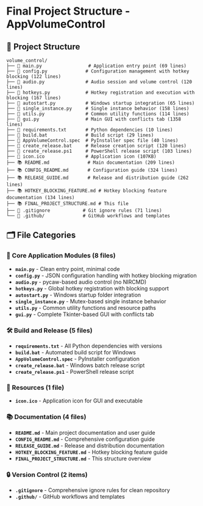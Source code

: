 # Final Project Structure - AppVolumeControl


## 📁 Project Structure

```
volume_control/
├── 📄 main.py                 # Application entry point (69 lines)
├── 📄 config.py              # Configuration management with hotkey blocking (122 lines)
├── 📄 audio.py               # Audio session and volume control (120 lines)
├── 📄 hotkeys.py             # Hotkey registration and execution with blocking (167 lines)
├── 📄 autostart.py           # Windows startup integration (65 lines)
├── 📄 single_instance.py     # Single instance behavior (158 lines)
├── 📄 utils.py               # Common utility functions (114 lines)
├── 📄 gui.py                 # Main GUI with conflicts tab (1358 lines)
├── 📄 requirements.txt       # Python dependencies (10 lines)
├── 📄 build.bat              # Build script (29 lines)
├── 📄 AppVolumeControl.spec  # PyInstaller spec file (40 lines)
├── 📄 create_release.bat     # Release creation script (120 lines)
├── 📄 create_release.ps1     # PowerShell release script (103 lines)
├── 🎨 icon.ico               # Application icon (107KB)
├── 📚 README.md              # Main documentation (209 lines)
├── 📚 CONFIG_README.md       # Configuration guide (324 lines)
├── 📚 RELEASE_GUIDE.md       # Release and distribution guide (262 lines)
├── 📚 HOTKEY_BLOCKING_FEATURE.md # Hotkey blocking feature documentation (134 lines)
├── 📚 FINAL_PROJECT_STRUCTURE.md # This file
├── 📄 .gitignore            # Git ignore rules (71 lines)
└── 📁 .github/              # GitHub workflows and templates
```

## 🗂️ File Categories

### 🔧 Core Application Modules (8 files)
- **`main.py`** - Clean entry point, minimal code
- **`config.py`** - JSON configuration handling with hotkey blocking migration
- **`audio.py`** - pycaw-based audio control (no NIRCMD)
- **`hotkeys.py`** - Global hotkey registration with blocking support
- **`autostart.py`** - Windows startup folder integration
- **`single_instance.py`** - Mutex-based single instance behavior
- **`utils.py`** - Common utility functions and resource paths
- **`gui.py`** - Complete Tkinter-based GUI with conflicts tab

### 🛠️ Build and Release (5 files)
- **`requirements.txt`** - All Python dependencies with versions
- **`build.bat`** - Automated build script for Windows
- **`AppVolumeControl.spec`** - PyInstaller configuration
- **`create_release.bat`** - Windows batch release script
- **`create_release.ps1`** - PowerShell release script

### 🎨 Resources (1 file)
- **`icon.ico`** - Application icon for GUI and executable

### 📚 Documentation (4 files)
- **`README.md`** - Main project documentation and user guide
- **`CONFIG_README.md`** - Comprehensive configuration guide
- **`RELEASE_GUIDE.md`** - Release and distribution documentation
- **`HOTKEY_BLOCKING_FEATURE.md`** - Hotkey blocking feature guide
- **`FINAL_PROJECT_STRUCTURE.md`** - This structure overview

### 🔒 Version Control (2 items)
- **`.gitignore`** - Comprehensive ignore rules for clean repository
- **`.github/`** - GitHub workflows and templates

